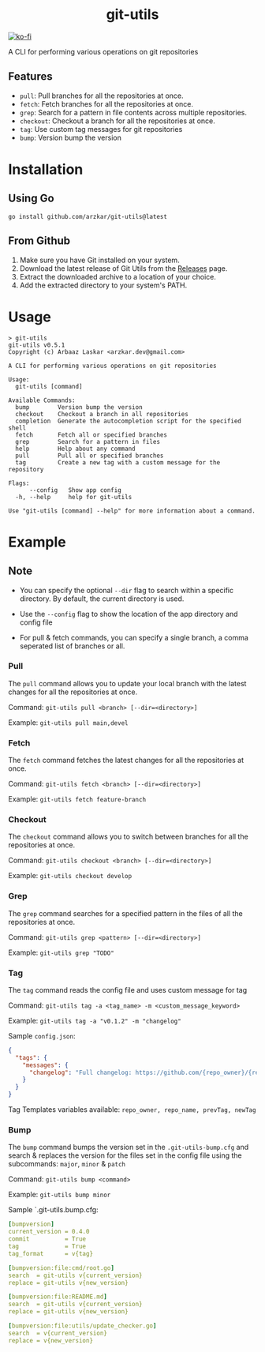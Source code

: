 <h1 align="center">git-utils</h1>


[![ko-fi](https://ko-fi.com/img/githubbutton_sm.svg)](https://ko-fi.com/arzkar)

A CLI for performing various operations on git repositories
<br>

## Features

- `pull`: Pull branches for all the repositories at once.
- `fetch`: Fetch branches for all the repositories at once.
- `grep`: Search for a pattern in file contents across multiple repositories.
- `checkout`: Checkout a branch for all the repositories at once.
- `tag`: Use custom tag messages for git repositories
- `bump`: Version bump the version

# Installation

## Using Go

```
go install github.com/arzkar/git-utils@latest
```

## From Github

1. Make sure you have Git installed on your system.
2. Download the latest release of Git Utils from the [Releases](https://github.com/arzkar/git-utils/releases) page.
3. Extract the downloaded archive to a location of your choice.
4. Add the extracted directory to your system's PATH.

# Usage

```
> git-utils
git-utils v0.5.1
Copyright (c) Arbaaz Laskar <arzkar.dev@gmail.com>

A CLI for performing various operations on git repositories

Usage:
  git-utils [command]

Available Commands:
  bump        Version bump the version
  checkout    Checkout a branch in all repositories
  completion  Generate the autocompletion script for the specified shell
  fetch       Fetch all or specified branches
  grep        Search for a pattern in files
  help        Help about any command
  pull        Pull all or specified branches
  tag         Create a new tag with a custom message for the repository

Flags:
      --config   Show app config
  -h, --help     help for git-utils

Use "git-utils [command] --help" for more information about a command.
```

# Example

## Note

- You can specify the optional `--dir` flag to search within a specific directory. By default, the current directory is used.

- Use the `--config` flag to show the location of the app directory and config file

- For pull & fetch commands, you can specify a single branch, a comma seperated list of branches or all.

### Pull

The `pull` command allows you to update your local branch with the latest changes for all the repositories at once.

Command:
`git-utils pull <branch> [--dir=<directory>]`

Example:
`git-utils pull main,devel`

### Fetch

The `fetch` command fetches the latest changes for all the repositories at once.

Command:
`git-utils fetch <branch> [--dir=<directory>]`

Example:
`git-utils fetch feature-branch`

### Checkout

The `checkout` command allows you to switch between branches for all the repositories at once.

Command:
`git-utils checkout <branch> [--dir=<directory>]`

Example:
`git-utils checkout develop`

### Grep

The `grep` command searches for a specified pattern in the files of all the repositories at once.

Command:
`git-utils grep <pattern> [--dir=<directory>]`

Example:
`git-utils grep "TODO"`

### Tag

The `tag` command reads the config file and uses custom message for tag

Command:
`git-utils tag -a <tag_name> -m <custom_message_keyword>`

Example:
`git-utils tag -a "v0.1.2" -m "changelog"`

Sample `config.json`:

```json
{
  "tags": {
    "messages": {
      "changelog": "Full changelog: https://github.com/{repo_owner}/{repo_name}/compare/{prevTag}...{newTag}"
    }
  }
}
```

Tag Templates variables available: `repo_owner, repo_name, prevTag, newTag`

### Bump

The `bump` command bumps the version set in the `.git-utils-bump.cfg` and search & replaces the version for the files set in the config file using the subcommands: `major`, `minor` & `patch`

Command:
`git-utils bump <command>`

Example:
`git-utils bump minor`

Sample `.git-utils.bump.cfg:

```yml
[bumpversion]
current_version = 0.4.0
commit          = True
tag             = True
tag_format      = v{tag}

[bumpversion:file:cmd/root.go]
search  = git-utils v{current_version}
replace = git-utils v{new_version}

[bumpversion:file:README.md]
search  = git-utils v{current_version}
replace = git-utils v{new_version}

[bumpversion:file:utils/update_checker.go]
search  = v{current_version}
replace = v{new_version}
```
